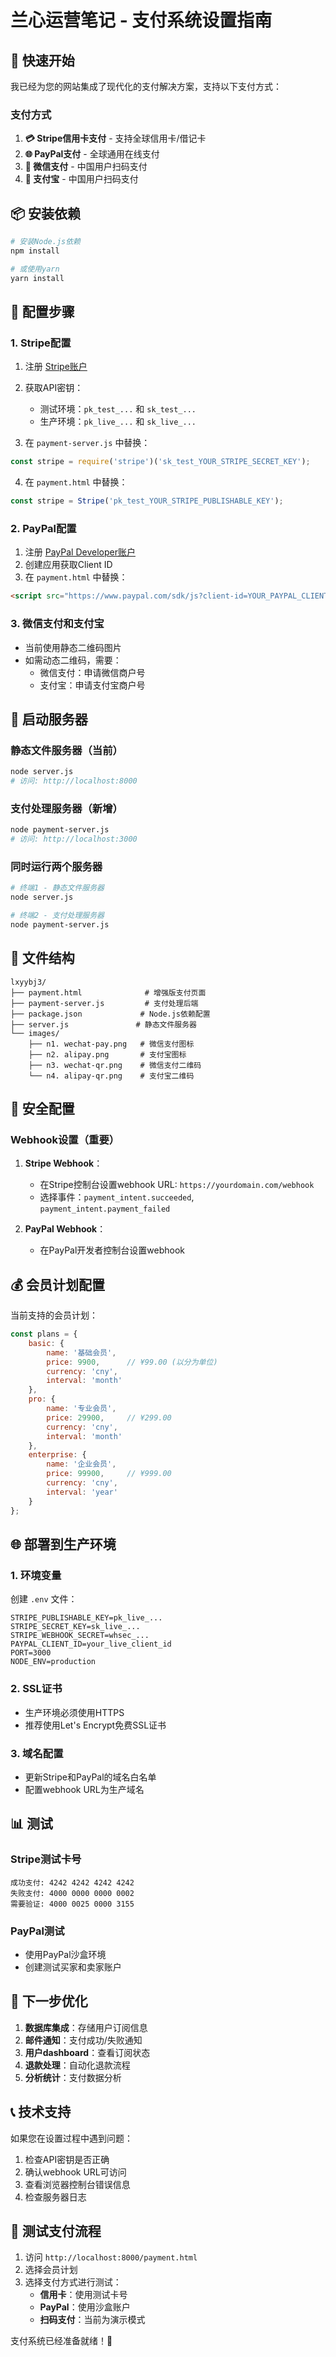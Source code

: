 # 兰心运营笔记 - 支付系统设置指南

## 🚀 快速开始

我已经为您的网站集成了现代化的支付解决方案，支持以下支付方式：

### 支付方式
1. **💳 Stripe信用卡支付** - 支持全球信用卡/借记卡
2. **🌐 PayPal支付** - 全球通用在线支付
3. **📱 微信支付** - 中国用户扫码支付
4. **📱 支付宝** - 中国用户扫码支付

## 📦 安装依赖

```bash
# 安装Node.js依赖
npm install

# 或使用yarn
yarn install
```

## 🔧 配置步骤

### 1. Stripe配置

1. 注册 [Stripe账户](https://stripe.com)
2. 获取API密钥：
   - 测试环境：`pk_test_...` 和 `sk_test_...`
   - 生产环境：`pk_live_...` 和 `sk_live_...`

3. 在 `payment-server.js` 中替换：
```javascript
const stripe = require('stripe')('sk_test_YOUR_STRIPE_SECRET_KEY');
```

4. 在 `payment.html` 中替换：
```javascript
const stripe = Stripe('pk_test_YOUR_STRIPE_PUBLISHABLE_KEY');
```

### 2. PayPal配置

1. 注册 [PayPal Developer账户](https://developer.paypal.com)
2. 创建应用获取Client ID
3. 在 `payment.html` 中替换：
```html
<script src="https://www.paypal.com/sdk/js?client-id=YOUR_PAYPAL_CLIENT_ID&currency=CNY"></script>
```

### 3. 微信支付和支付宝

- 当前使用静态二维码图片
- 如需动态二维码，需要：
  - 微信支付：申请微信商户号
  - 支付宝：申请支付宝商户号

## 🚀 启动服务器

### 静态文件服务器（当前）
```bash
node server.js
# 访问: http://localhost:8000
```

### 支付处理服务器（新增）
```bash
node payment-server.js
# 访问: http://localhost:3000
```

### 同时运行两个服务器
```bash
# 终端1 - 静态文件服务器
node server.js

# 终端2 - 支付处理服务器
node payment-server.js
```

## 📁 文件结构

```
lxyybj3/
├── payment.html              # 增强版支付页面
├── payment-server.js         # 支付处理后端
├── package.json             # Node.js依赖配置
├── server.js               # 静态文件服务器
└── images/
    ├── n1. wechat-pay.png   # 微信支付图标
    ├── n2. alipay.png       # 支付宝图标
    ├── n3. wechat-qr.png    # 微信支付二维码
    └── n4. alipay-qr.png    # 支付宝二维码
```

## 🔐 安全配置

### Webhook设置（重要）

1. **Stripe Webhook**：
   - 在Stripe控制台设置webhook URL: `https://yourdomain.com/webhook`
   - 选择事件：`payment_intent.succeeded`, `payment_intent.payment_failed`

2. **PayPal Webhook**：
   - 在PayPal开发者控制台设置webhook

## 💰 会员计划配置

当前支持的会员计划：

```javascript
const plans = {
    basic: {
        name: '基础会员',
        price: 9900,      // ¥99.00 (以分为单位)
        currency: 'cny',
        interval: 'month'
    },
    pro: {
        name: '专业会员',
        price: 29900,     // ¥299.00
        currency: 'cny',
        interval: 'month'
    },
    enterprise: {
        name: '企业会员',
        price: 99900,     // ¥999.00
        currency: 'cny',
        interval: 'year'
    }
};
```

## 🌐 部署到生产环境

### 1. 环境变量
创建 `.env` 文件：
```env
STRIPE_PUBLISHABLE_KEY=pk_live_...
STRIPE_SECRET_KEY=sk_live_...
STRIPE_WEBHOOK_SECRET=whsec_...
PAYPAL_CLIENT_ID=your_live_client_id
PORT=3000
NODE_ENV=production
```

### 2. SSL证书
- 生产环境必须使用HTTPS
- 推荐使用Let's Encrypt免费SSL证书

### 3. 域名配置
- 更新Stripe和PayPal的域名白名单
- 配置webhook URL为生产域名

## 📊 测试

### Stripe测试卡号
```
成功支付: 4242 4242 4242 4242
失败支付: 4000 0000 0000 0002
需要验证: 4000 0025 0000 3155
```

### PayPal测试
- 使用PayPal沙盒环境
- 创建测试买家和卖家账户

## 🔄 下一步优化

1. **数据库集成**：存储用户订阅信息
2. **邮件通知**：支付成功/失败通知
3. **用户dashboard**：查看订阅状态
4. **退款处理**：自动化退款流程
5. **分析统计**：支付数据分析

## 📞 技术支持

如果您在设置过程中遇到问题：

1. 检查API密钥是否正确
2. 确认webhook URL可访问
3. 查看浏览器控制台错误信息
4. 检查服务器日志

## 🎯 测试支付流程

1. 访问 `http://localhost:8000/payment.html`
2. 选择会员计划
3. 选择支付方式进行测试：
   - **信用卡**：使用测试卡号
   - **PayPal**：使用沙盒账户
   - **扫码支付**：当前为演示模式

支付系统已经准备就绪！🎉 